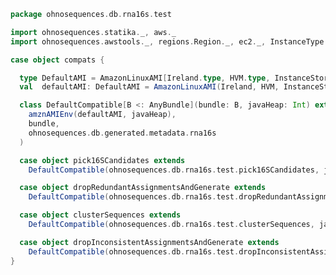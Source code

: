 
```scala
package ohnosequences.db.rna16s.test

import ohnosequences.statika._, aws._
import ohnosequences.awstools._, regions.Region._, ec2._, InstanceType._, autoscaling._, s3._

case object compats {

  type DefaultAMI = AmazonLinuxAMI[Ireland.type, HVM.type, InstanceStore.type]
  val  defaultAMI: DefaultAMI = AmazonLinuxAMI(Ireland, HVM, InstanceStore)

  class DefaultCompatible[B <: AnyBundle](bundle: B, javaHeap: Int) extends Compatible(
    amznAMIEnv(defaultAMI, javaHeap),
    bundle,
    ohnosequences.db.generated.metadata.rna16s
  )

  case object pick16SCandidates extends
    DefaultCompatible(ohnosequences.db.rna16s.test.pick16SCandidates, javaHeap = 50)

  case object dropRedundantAssignmentsAndGenerate extends
    DefaultCompatible(ohnosequences.db.rna16s.test.dropRedundantAssignmentsAndGenerate, javaHeap = 10)

  case object clusterSequences extends
    DefaultCompatible(ohnosequences.db.rna16s.test.clusterSequences, javaHeap = 10)

  case object dropInconsistentAssignmentsAndGenerate extends
    DefaultCompatible(ohnosequences.db.rna16s.test.dropInconsistentAssignmentsAndGenerate, javaHeap = 10)
}

```




[main/scala/package.scala]: ../../main/scala/package.scala.md
[main/scala/release.scala]: ../../main/scala/release.scala.md
[test/scala/clusterSequences.scala]: clusterSequences.scala.md
[test/scala/compats.scala]: compats.scala.md
[test/scala/dropInconsistentAssignments.scala]: dropInconsistentAssignments.scala.md
[test/scala/dropRedundantAssignments.scala]: dropRedundantAssignments.scala.md
[test/scala/mg7pipeline.scala]: mg7pipeline.scala.md
[test/scala/package.scala]: package.scala.md
[test/scala/pick16SCandidates.scala]: pick16SCandidates.scala.md
[test/scala/releaseData.scala]: releaseData.scala.md
[test/scala/runBundles.scala]: runBundles.scala.md
